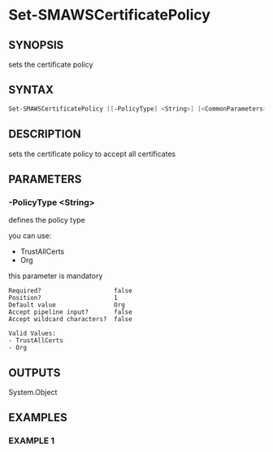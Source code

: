 ﻿# Set-SMAWSCertificatePolicy

## SYNOPSIS

sets the certificate policy

## SYNTAX

```powershell
Set-SMAWSCertificatePolicy [[-PolicyType] <String>] [<CommonParameters>]
```

## DESCRIPTION

sets the certificate policy to accept all certificates

## PARAMETERS

### -PolicyType &lt;String&gt;

defines the policy type

you can use:
- TrustAllCerts
- Org

this parameter is mandatory

```
Required?                    false
Position?                    1
Default value                Org
Accept pipeline input?       false
Accept wildcard characters?  false

Valid Values:
- TrustAllCerts
- Org
```

## OUTPUTS

System.Object

## EXAMPLES

### EXAMPLE 1

```powershell

```


